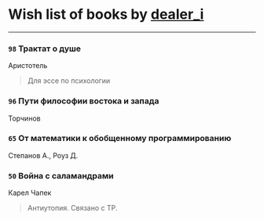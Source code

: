 # Wish list of books by [dealer_i](http://vk.com/id357634987)
---

### `98` Трактат о душе
Аристотель
> Для эссе по психологии

### `96` Пути философии востока и запада
Торчинов

### `65` От математики к обобщенному программированию
Степанов А., Роуз Д.

### `50` Война с саламандрами
Карел Чапек
> Антиутопия. Связано с ТР.

